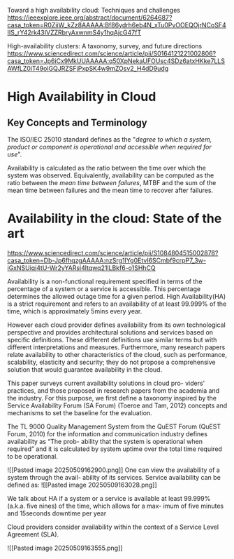 Toward a high availability cloud: Techniques and challenges
https://ieeexplore.ieee.org/abstract/document/6264687?casa_token=R0ZiiW_kZz8AAAAA:Bf86ydrh6eb4N_xTu0PvOOEQOjrNCoSF4IIS_rY42rk43IVZZRbryAxwnmS4y1hqAjcG47fT


High-availability clusters: A taxonomy, survey, and future directions
https://www.sciencedirect.com/science/article/pii/S0164121221002806?casa_token=Jp6iCx9MkUUAAAAA:q50XpNekaUFOUsc4SDz6atxHKke7LLSAWfLZ0iT49olGQJRZSFjPxpSK4w9mZOsv2_H4dD9udg
# High Availability in Cloud
## Key Concepts and Terminology
The ISO/IEC 25010 standard defines as the "*degree to which a system, product or component is operational and accessible when required for use*".

Availability is calculated as the ratio between the time over which the system was observed. Equivalently, availability can be computed as the ratio between the *mean time between failures*, MTBF and the sum of the mean time between failures and the mean time to recover after failures.


# Availability in the cloud: State of the art
https://www.sciencedirect.com/science/article/pii/S1084804515002878?casa_token=Db-Jp6fhqzgAAAAA:nzSrg1IYg0EtvI6SCmbf9crpP7_3w-iGxNSUiqj4tU-Wr2yYARsi4ltqwq21lLBkf6-o1SHhCQ

Availability is a non-functional requirement specified in terms of the percentage of a system or a service is accessible. This percentage determines the allowed outage time for a given period.
High Availability(HA) is a strict requirement and refers to an availability of at least 99.999% of the time, which is approximately 5mins every year.

 However each cloud provider defines availability from
its own technological perspective and provides architectural
solutions and services based on specific definitions. These different
definitions use similar terms but with different interpretations and
measures.
Furthermore, many research papers relate availability to other characteristics of the cloud, such as performance, scalability, elasticity and security; they do not
propose a comprehensive solution that would guarantee availability in the cloud.

This paper surveys current availability solutions in cloud pro-
viders' practices, and those proposed in research papers from the
academia and the industry. For this purpose, we first define a
taxonomy inspired by the Service Availability Forum (SA Forum)
(Toeroe and Tam, 2012) concepts and mechanisms to set the
baseline for the evaluation. 

The TL 9000 Quality Management System
from the QuEST Forum (QuEST Forum, 2010) for the information
and communication industry defines availability as “The prob-
ability that the system is operational when required” and it is
calculated by system uptime over the total time required to be
operational.

![[Pasted image 20250509162900.png]]
One can view the availability of a system through the avail-
ability of its services. Service availability can be defined as:
![[Pasted image 20250509163028.png]]


We talk about HA if a system or a service is available at least
99.999% (a.k.a. five nines) of the time, which allows for a max-
imum of five minutes and 15seconds downtime per year 

Cloud providers consider availability within the context of a
Service Level Agreement (SLA).

![[Pasted image 20250509163555.png]]

